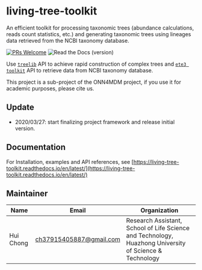 # living-tree-toolkit

An efficient toolkit for processing taxonomic trees (abundance calculations, reads count statistics, etc.)  and generating taxonomic trees using lineages data retrieved  from the NCBI taxonomy database.

[![PRs Welcome](https://img.shields.io/badge/PRs-welcome-brightgreen.svg?style=flat-square&logo=appveyor)](http://makeapullrequest.com)
![Read the Docs (version)](https://img.shields.io/readthedocs/living-tree-toolkit/latest?label=documentation&style=flat-square)

Use [`treelib`](https://github.com/caesar0301/treelib) API to achieve rapid construction of complex trees and [`ete3 toolkit`](http://etetoolkit.org/) API to retrieve data from NCBI taxonomy database.

This project is a sub-project of the ONN4MDM project, if you use it for academic purposes, please cite us.

## Update

- 2020/03/27:  start finalizing project framework and release initial version.

## Documentation

For Installation, examples and API references, see [https://living-tree-toolkit.readthedocs.io/en/latest/](https://living-tree-toolkit.readthedocs.io/en/latest/)

## Maintainer

| Name      | Email                   | Organization                                                 |
| --------- | ----------------------- | ------------------------------------------------------------ |
| Hui Chong | ch37915405887@gmail.com | Research Assistant, School of Life Science and Technology, Huazhong University of Science & Technology |

